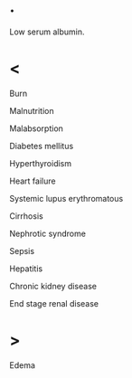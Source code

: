 # .

Low serum albumin.

# <

Burn

Malnutrition

Malabsorption

Diabetes mellitus

Hyperthyroidism

Heart failure

Systemic lupus erythromatous

Cirrhosis

Nephrotic syndrome

Sepsis

Hepatitis

Chronic kidney disease

End stage renal disease

# >

Edema
